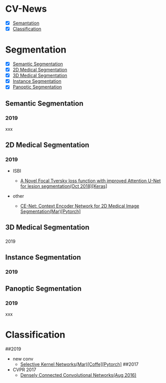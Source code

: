 CV-News
======
- [x] [Semantation](#Segmentation)
- [x] [Classification](#Classification)
# Segmentation
- [x] [Semantic Segmentation](#Semantic-Segmentation)
- [x] [2D Medical Segmentation](#2D-Medical-Segmentation)
- [x] [3D Medical Segmentation](#3D-Medical-Segmentation)
- [x] [Instance Segmentation](#Instance-Segmentation)
- [x] [Panoptic Segmentation](#Panoptic-Segmentation)

## Semantic Segmentation
### 2019




xxx
## 2D Medical Segmentation
### 2019
  - ISBI
    + [A Novel Focal Tversky loss function with improved Attention U-Net for lesion segmentation(Oct 2018)](https://arxiv.org/abs/1810.07842)[[Keras]](https://github.com/nabsabraham/focal-tversky-unet)
    
  - other
    + [CE-Net: Context Encoder Network for 2D Medical Image Segmentation(Mar)](https://arxiv.org/abs/1903.02740)[[Pytorch]](https://github.com/xiaoketongxue/CE-Net)
## 3D Medical Segmentation
### 
2019
## Instance Segmentation
### 2019
## Panoptic Segmentation
### 2019

xxx
# Classification
##2019
  - new conv
    + [Selective Kernel Networks(Mar)](https://arxiv.org/abs/1903.06586?context=cs)[[Coffe]](https://github.com/implus/SKNet)[[Pytorch]](https://github.com/xiaoketongxue/SKNet-1)
##2017
  - CVPR 2017
    + [Densely Connected Convolutional Networks(Aug 2016)](https://arxiv.org/abs/1608.06993)
  

